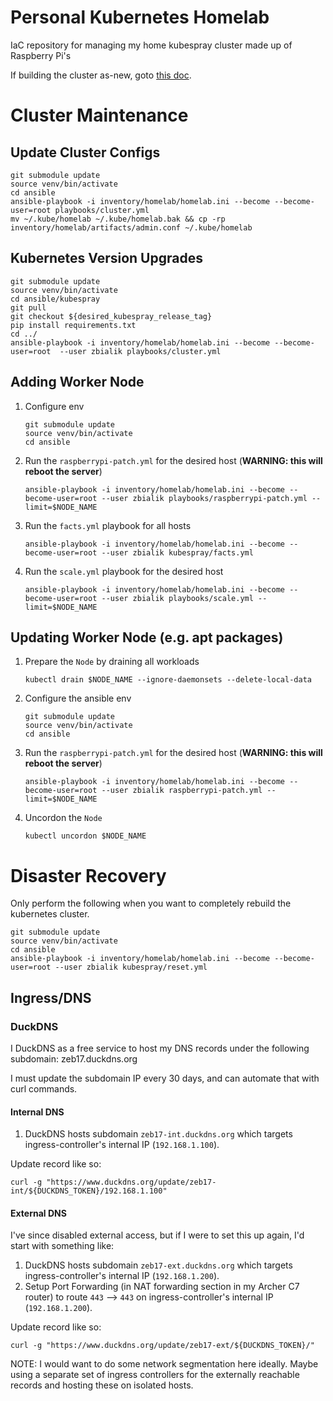 # Personal Kubernetes Homelab
IaC repository for managing my home kubespray cluster made up of Raspberry Pi's

If building the cluster as-new, goto [this doc](docs/INIT_CLUSTER.md).

# Cluster Maintenance

## Update Cluster Configs

```
git submodule update
source venv/bin/activate
cd ansible
ansible-playbook -i inventory/homelab/homelab.ini --become --become-user=root playbooks/cluster.yml
mv ~/.kube/homelab ~/.kube/homelab.bak && cp -rp inventory/homelab/artifacts/admin.conf ~/.kube/homelab
```

## Kubernetes Version Upgrades

```
git submodule update
source venv/bin/activate
cd ansible/kubespray
git pull
git checkout ${desired_kubespray_release_tag}
pip install requirements.txt
cd ../
ansible-playbook -i inventory/homelab/homelab.ini --become --become-user=root  --user zbialik playbooks/cluster.yml
```

## Adding Worker Node

1. Configure env
    ```
    git submodule update
    source venv/bin/activate
    cd ansible
    ```
1. Run the `raspberrypi-patch.yml` for the desired host (**WARNING: this will reboot the server**)
    ```
    ansible-playbook -i inventory/homelab/homelab.ini --become --become-user=root --user zbialik playbooks/raspberrypi-patch.yml --limit=$NODE_NAME
    ```
1. Run the `facts.yml` playbook for all hosts
    ```
    ansible-playbook -i inventory/homelab/homelab.ini --become --become-user=root --user zbialik kubespray/facts.yml
    ```
1. Run the `scale.yml` playbook for the desired host
    ```
    ansible-playbook -i inventory/homelab/homelab.ini --become --become-user=root --user zbialik playbooks/scale.yml --limit=$NODE_NAME
    ```

## Updating Worker Node (e.g. apt packages)

1. Prepare the `Node` by draining all workloads
    ```
    kubectl drain $NODE_NAME --ignore-daemonsets --delete-local-data
    ```
1. Configure the ansible env
    ```
    git submodule update
    source venv/bin/activate
    cd ansible
    ```
1. Run the `raspberrypi-patch.yml` for the desired host (**WARNING: this will reboot the server**)
    ```
    ansible-playbook -i inventory/homelab/homelab.ini --become --become-user=root --user zbialik raspberrypi-patch.yml --limit=$NODE_NAME
    ```
1. Uncordon the `Node`
    ```
    kubectl uncordon $NODE_NAME
    ```

# Disaster Recovery

Only perform the following when you want to completely rebuild the kubernetes cluster.

```
git submodule update
source venv/bin/activate
cd ansible
ansible-playbook -i inventory/homelab/homelab.ini --become --become-user=root --user zbialik kubespray/reset.yml
```

## Ingress/DNS

### DuckDNS

I DuckDNS as a free service to host my DNS records under the following subdomain: zeb17.duckdns.org

I must update the subdomain IP every 30 days, and can automate that with curl commands.

#### Internal DNS

1. DuckDNS hosts subdomain `zeb17-int.duckdns.org` which targets ingress-controller's internal IP (`192.168.1.100`).

Update record like so:

```
curl -g "https://www.duckdns.org/update/zeb17-int/${DUCKDNS_TOKEN}/192.168.1.100"
```

#### External DNS

I've since disabled external access, but if I were to set this up again, I'd start with something like:

1. DuckDNS hosts subdomain `zeb17-ext.duckdns.org` which targets ingress-controller's internal IP (`192.168.1.200`).
1. Setup Port Forwarding (in NAT forwarding section in my Archer C7 router) to route `443` --> `443` on ingress-controller's internal IP (`192.168.1.200`).

Update record like so:

```
curl -g "https://www.duckdns.org/update/zeb17-ext/${DUCKDNS_TOKEN}/"
```

NOTE: I would want to do some network segmentation here ideally. Maybe using a separate set of ingress controllers for the externally reachable records and hosting these on isolated hosts.
